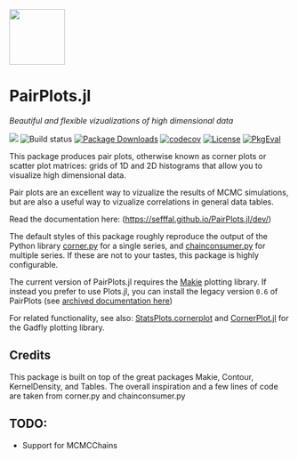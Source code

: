 <img src="//github.com/sefffal/PairPlots.jl/blob/master/docs/src/assets/logo.png" width=100>

# PairPlots.jl


*Beautiful and flexible vizualizations of high dimensional data*

[![](https://img.shields.io/badge/docs-dev-blue.svg)](https://sefffal.github.io/PairPlots.jl/dev/)
![Build status](https://github.com/sefffal/PairPlots.jl/actions/workflows/ci.yml/badge.svg)
[![Package Downloads](https://shields.io/endpoint?url=https://pkgs.genieframework.com/api/v1/badge/PairPlots)](https://pkgs.genieframework.com?packages=PairPlots)
[![codecov](https://codecov.io/gh/sefffal/PairPlots.jl/branch/master/graph/badge.svg?token=1II9NYRIXT)](https://codecov.io/gh/sefffal/PairPlots.jl)
[![License](https://img.shields.io/github/license/sefffal/PairPlots.jl)](LICENSE)
[![PkgEval](https://juliaci.github.io/NanosoldierReports/pkgeval_badges/P/PairPlots.svg)](https://juliaci.github.io/NanosoldierReports/pkgeval_badges/report.html)



This package produces pair plots, otherwise known as corner plots or scatter plot matrices: grids of 1D and 2D histograms that allow you to visualize high dimensional data.

Pair plots are an excellent way to vizualize the results of MCMC simulations, but are also a useful way to vizualize correlations in general data tables.

Read the documentation here: (https://sefffal.github.io/PairPlots.jl/dev/)

The default styles of this package roughly reproduce the output of the Python library [corner.py](https://corner.readthedocs.io/en/latest/index.html) for a single series, and [chainconsumer.py](https://samreay.github.io/ChainConsumer/usage.html) for multiple series.
If these are not to your tastes, this package is highly configurable.

The current version of PairPlots.jl requires the [Makie](https://makie.juliaplots.org/) plotting library. If instead you prefer to use Plots.jl, you can install the legacy version `0.6` of PairPlots (see [archived documentation here](https://github.com/sefffal/PairPlots.jl/blob/b632abd79c0dfbe7387d44393f4fb5b7f74ac5d8/README.md))

For related functionality, see also: [StatsPlots.cornerplot](https://github.com/JuliaPlots/StatsPlots.jl#corrplot-and-cornerplot) and [CornerPlot.jl](https://github.com/kilianbreathnach/CornerPlot.jl) for the Gadfly plotting library.


## Credits
This package is built on top of the great packages Makie, Contour, KernelDensity, and Tables. The overall inspiration and a few lines of code are taken  from corner.py and chainconsumer.py

## TODO:
- Support for MCMCChains
